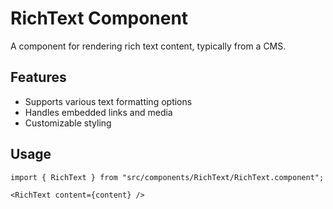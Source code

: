 # RichText Component

A component for rendering rich text content, typically from a CMS.

## Features
- Supports various text formatting options
- Handles embedded links and media
- Customizable styling

## Usage
```tsx
import { RichText } from "src/components/RichText/RichText.component";

<RichText content={content} />
``` 